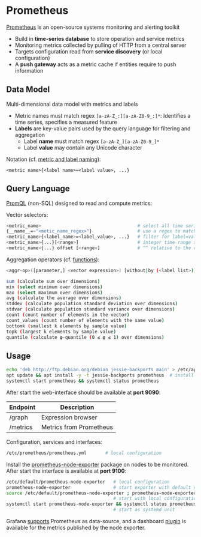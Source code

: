 # Prometheus

[Prometheus](https://prometheus.io/docs/introduction/overview/) is an open-source systems monitoring and alerting toolkit

* Build in **time-series database** to store operation and service metrics
* Monitoring metrics collected by pulling of HTTP from a central server
* Targets configuration read from **service discovery** (or local configuration)
* A **push gateway** acts as a metric cache if entities require to push information

## Data Model

Multi-dimensional data model with metrics and labels 

* Metric names must match regex `[a-zA-Z_:][a-zA-Z0-9_:]*`: Identifies a time series, specifies a measured feature 
* **Labels** are key-value pairs used by the query language for filtering and aggregation
  - Label **name** must match regex `[a-zA-Z_][a-zA-Z0-9_]*`
  - Label **value** may contain any Unicode character

Notation (cf. [metric and label naming](https://prometheus.io/docs/practices/naming/)):

```
<metric name>{<label name>=<label value>, ...}
```

## Query Language

[PromQL](https://prometheus.io/docs/querying/basics/) (non-SQL) designed to read and compute metrics:

Vector selectors:

```bash
<metric_name>                                    # select all time series for metric name
{__name__=~"<metic_name_regex>"}                 # use a regex to match for metric names
<metric_name>{<label_name>=<label_value>, ...}   # filter for label=value, supports = != =~ !~ regex
<metric_name>{...}[<range>]                      # integer time range selector with suffix s,m,h,d,w,y
<metric_name>{...} offset [<range>]              # ^^ relative to the current query evaluation time
```

Aggregation operators (cf. [functions](https://prometheus.io/docs/querying/functions/)):

```bash
<aggr-op>([parameter,] <vector expression>) [without|by (<label list>)] [keep_common]

sum (calculate sum over dimensions)
min (select minimum over dimensions)
max (select maximum over dimensions)
avg (calculate the average over dimensions)
stddev (calculate population standard deviation over dimensions)
stdvar (calculate population standard variance over dimensions)
count (count number of elements in the vector)
count_values (count number of elements with the same value)
bottomk (smallest k elements by sample value)
topk (largest k elements by sample value)
quantile (calculate φ-quantile (0 ≤ φ ≤ 1) over dimensions)
```



## Usage

```bash
echo 'deb http://ftp.debian.org/debian jessie-backports main' > /etc/apt/sources.list.d/backports.list
apt update && apt install -y -t jessie-backports prometheus  # install the package from backports
systemctl start prometheus && systemctl status prometheus
```


After start the web-interface should be available at **port 9090**:

| Endpoint | Description             |
|----------|-------------------------|
| /graph   | Expression browser      |
| /metrics | Metrics from Prometheus | 

Configuration, services and interfaces:

```bash
/etc/prometheus/prometheus.yml       # local configuration
```

Install the [prometheus-node-exporter](https://github.com/prometheus/node_exporter) package on nodes to be monitored. After start the interface is available at **port 9100**:

```bash
/etc/default/prometheus-node-exporter   # local configuration
prometheus-node-exporter                # start exporter with default configuration
source /etc/default/prometheus-node-exporter ; prometheus-node-exporter $ARGS
                                        # start with local configuration
systemctl start prometheus-node-exporter && systemctl status prometheus-node-exporter
                                        # start as systemd unit
```

Grafana [supports](https://prometheus.io/docs/visualization/grafana/) Prometheus as data-source, and a dashboard [plugin](https://grafana.com/dashboards/1860) is available for the metrics published by the node exporter.

